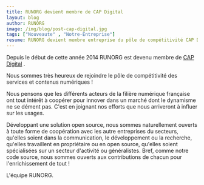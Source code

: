 ```yaml
---
title: RUNORG devient membre de CAP Digital
layout: blog
author: RUNORG
image: /img/blog/post-cap-digital.jpg
tags: ["Nouveaute" , "Notre-Entreprise"]
resume: RUNORG devient membre entreprise du pôle de compétitivité CAP Digital.
--- 
```

Depuis le début de cette année 2014 RUNORG est devenu membre de [CAP Digital](http://www.capdigital.com/) .

Nous sommes très heureux de rejoindre le pôle de compétitivité des services et contenus numériques ! 

Nous pensons que les différents acteurs de la filière numérique française ont tout intérêt à coopérer pour innover dans un marché dont le dynamisme ne se dément pas. C'est en joignant nos efforts que nous arriveront à influer sur les usages.

Développant une solution open source, nous sommes naturellement ouverts à toute forme de coopération avec les autre entreprises du secteurs, qu'elles soient dans la communication, le développement ou la recherche, qu'elles travaillent en propriétaire ou en open source, qu'elles soient spécialisées sur un secteur d'activité ou généralistes. Bref, comme notre code source, nous sommes ouverts aux contributions de chacun pour l'enrichissement de tout !

L'équipe RUNORG.

